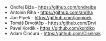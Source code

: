 - Ondřej Bíža - https://github.com/ondrejba
- Antonín Říha - https://github.com/anriha
- Jan Pipek - https://github.com/janpipek
- Tomáš Drvoštěp - https://github.com/Drvi 
- Pavel Kordík - https://github.com/kordikp
- Adam Činčura - https://github.com/Ciselnak
